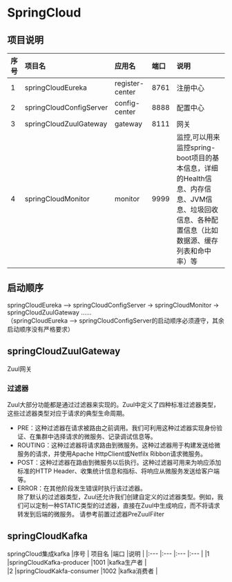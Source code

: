 # SpringCloud

## 项目说明</br>

|序号		| 项目名					|应用名				|端口		|说明	|
|:---	|:---					|:---				|:---	|:---|
|1		|springCloudEureka		|register-center	|8761	|注册中心|	
|2		|springCloudConfigServer|config-center		|8888	|配置中心|
|3		|springCloudZuulGateway	|gateway			|8111	|网关|
|4		|springCloudMonitor		|monitor			|9999	|监控,可以用来监控spring-boot项目的基本信息，详细的Health信息、内存信息、JVM信息、垃圾回收信息、各种配置信息（比如数据源、缓存列表和命中率）等|

## 启动顺序
 springCloudEureka —> springCloudConfigServer -> springCloudMonitor -> springCloudZuulGateway ……	</br>
 （springCloudEureka —> springCloudConfigServer的启动顺序必须遵守，其余启动顺序没有严格要求）


## springCloudZuulGateway
Zuul网关

### 过滤器
Zuul大部分功能都是通过过滤器来实现的。Zuul中定义了四种标准过滤器类型，这些过滤器类型对应于请求的典型生命周期。
* PRE：这种过滤器在请求被路由之前调用。我们可利用这种过滤器实现身份验证、在集群中选择请求的微服务、记录调试信息等。
* ROUTING：这种过滤器将请求路由到微服务。这种过滤器用于构建发送给微服务的请求，并使用Apache HttpClient或Netfilx Ribbon请求微服务。
* POST：这种过滤器在路由到微服务以后执行。这种过滤器可用来为响应添加标准的HTTP Header、收集统计信息和指标、将响应从微服务发送给客户端等。
* ERROR：在其他阶段发生错误时执行该过滤器。</br>
 	除了默认的过滤器类型，Zuul还允许我们创建自定义的过滤器类型。例如，我们可以定制一种STATIC类型的过滤器，直接在Zuul中生成响应，而不将请求转发到后端的微服务。
请参考前置过滤器PreZuulFilter

## springCloudKafka
springCloud集成kafka
|序号		| 项目名						|端口		|说明			|
|:---	|:---						|:---	|:---		|
|1		|springCloudKafka-producer	|1001	|kafka生产者	|	
|2		|springCloudKakfa-consumer	|1002	|kafka消费者	|


